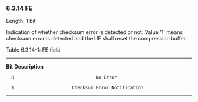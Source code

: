 ### 6.3.14 FE

Length: 1 bit

Indication of whether checksum error is detected or not. Value \'1\'
means checksum error is detected and the UE shall reset the compression
buffer.

Table 6.3.14-1: FE field

  --------- -------------------------------------------------------------
   **Bit**                         **Description**

      0                               No Error

      1                      Checksum Error Notification
  --------- -------------------------------------------------------------